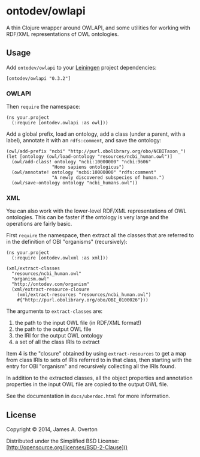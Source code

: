 # ontodev/owlapi

A thin Clojure wrapper around OWLAPI, and some utilities for working with RDF/XML representations of OWL ontologies.


## Usage

Add `ontodev/owlapi` to your [Leiningen](http://leiningen.org/) project dependencies:

    [ontodev/owlapi "0.3.2"]

### OWLAPI

Then `require` the namespace:

    (ns your.project
      (:require [ontodev.owlapi :as owl]))

Add a global prefix, load an ontology, add a class (under a parent, with a label), annotate it with an `rdfs:comment`, and save the ontology:

    (owl/add-prefix "ncbi" "http://purl.obolibrary.org/obo/NCBITaxon_")
    (let [ontology (owl/load-ontology "resources/ncbi_human.owl")]
      (owl/add-class! ontology "ncbi:10000000" "ncbi:9606"
                     "Homo sapiens ontologicus")
      (owl/annotate! ontology "ncbi:10000000" "rdfs:comment"
                     "A newly discovered subspecies of human.")
      (owl/save-ontology ontology "ncbi_humans.owl"))

### XML

You can also work with the lower-level RDF/XML representations of OWL ontologies. This can be faster if the ontology is very large and the operations are fairly basic. 

First `require` the namespace, then extract all the classes that are referred to in the definition of OBI "organisms" (recursively):

    (ns your.project
      (:require [ontodev.owlxml :as xml]))

    (xml/extract-classes
      "resources/ncbi_human.owl"
      "organism.owl"
      "http://ontodev.com/organism"
      (xml/extract-resource-closure
        (xml/extract-resources "resources/ncbi_human.owl")
        #{"http://purl.obolibrary.org/obo/OBI_0100026"}))

The arguments to `extract-classes` are:

1. the path to the input OWL file (in RDF/XML format!)
2. the path to the output OWL file
3. the IRI for the output OWL ontology
4. a set of all the class IRIs to extract

Item 4 is the "closure" obtained by using `extract-resources` to get a map from class IRIs to sets of IRIs referred to in that class, then starting with the entry for OBI "organism" and recursively collecting all the IRIs found.

In addition to the extracted classes, all the object properties and annotation properties in the input OWL file are copied to the output OWL file.


See the documentation in `docs/uberdoc.html` for more information.


## License

Copyright © 2014, James A. Overton

Distributed under the Simplified BSD License: [http://opensource.org/licenses/BSD-2-Clause]()
